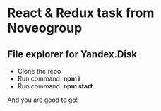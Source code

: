# React & Redux task from Noveogroup

## File explorer for Yandex.Disk

* Clone the repo
* Run command: **npm i**
* Run command: **npm start**

And you are good to go!

